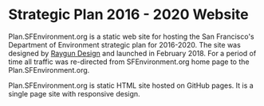 # Strategic Plan 2016 - 2020 Website

Plan.SFEnvironment.org is a static web site for hosting the San Francisco's Department of Environment strategic plan for 2016-2020. The site was designed by [Raygun Design](https://madebyraygun.com) and launched in February 2018. For a period of time all traffic was re-directed from SFEnvironment.org home page to the Plan.SFEnvironment.org.

Plan.SFEnvironment.org is static HTML site hosted on GitHub pages. It is a single page site with responsive design.

